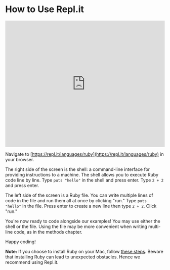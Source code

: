 # How to Use Repl.it

<iframe src="https://player.vimeo.com/video/188359119?rel=0" width="100%" height="400px" frameborder="0" webkitallowfullscreen="" mozallowfullscreen="" allowfullscreen="" style="line-height: 1.6em;" rel="line-height: 1.6em;"></iframe>


Navigate to [https://repl.it/languages/ruby](https://repl.it/languages/ruby) in
your browser.

The right side of the screen is the shell: a command-line interface for
providing instructions to a machine. The shell allows you to execute Ruby code
line by line. Type `puts "hello"` in the shell and press enter. Type `2 + 2` and
press enter.

The left side of the screen is a Ruby file. You can write multiple lines of code
in the file and run them all at once by clicking "run." Type `puts "hello"` in
the file. Press enter to create a new line then type `2 + 2`. Click "run."

You're now ready to code alongside our examples! You may use either the shell or
the file. Using the file may be more convenient when writing multi-line code, as
in the methods chapter.

Happy coding!

**Note:** If you choose to install Ruby on your Mac, follow [these steps][rbenv-setup].
Beware that installing Ruby can lead to unexpected obstacles. Hence we recommend
using Repl.it.

[rbenv-setup]: configuration/rbenv_setup.md
